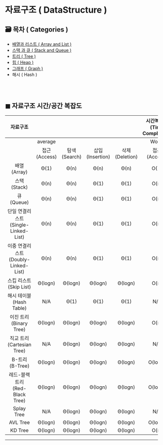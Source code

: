 # 자료구조 ( DataStructure )

## 🗃 목차 ( Categories )
- [배열과 리스트 ( Array and List )](/dataStructure/Array_List)
- [스택 과 큐 ( Stack and Queue )](/dataStructure/Stack_Queue)
- [트리 ( Tree )](/dataStructure/Tree)
- [힙 ( Heap )](dataStructure/Heap)
- [그래프 ( Graph )](/dataStructure/Graph)
- 해시 ( Hash )

<br><br>

## ◼ 자료구조 시간/공간 복잡도

자료구조 ||||| 시간복잡도 (Time Complexity) |||| 공간복잡도 (space Complexity) 
:---:|:---:|:---:|:---:|:---:|:---:|:---:|:---:|:---:|:---:
|| average ||||Worst|||| Worst
|| 접근 (Access) | 탐색 (Search) | 삽입 (Insertion)| 삭제 (Deletion) |  접근 (Access) | 탐색 (Search) | 삽입 (Insertion)| 삭제 (Deletion) | 
배열 (Array) | Θ(1) | Θ(n) | Θ(n) | Θ(n) | O(1) | O(n) | O(n) | O(n) | O(n) 
스택 (Stack) | Θ(n) | Θ(n) | Θ(1) | Θ(1) | O(n) | O(n) | O(1) | O(1) | O(n) 
큐 (Queue) | Θ(n) | Θ(n) | Θ(1) | Θ(1) | O(n) | O(n) | O(1) | O(1) | O(n) 
단일 연결리스트 (Single-Linked-List) | Θ(n) | Θ(n) | Θ(1) | Θ(1) | O(n) | O(n) | O(1) | O(1) | O(n) 
이중 연결리스트 (Doubly-Linked-List) | Θ(n) | Θ(n) | Θ(1) | Θ(1) | O(n) | O(n) | O(1) | O(1) | O(n) 
스킵 리스트 (Skip List) | Θ(logn) | Θ(logn) | Θ(logn) | Θ(logn) | O(n) | O(n) | O(n) | O(n) | O(nlogn) 
해시 테이블 (Hash Table)| N/A | Θ(1) | Θ(1) | Θ(1) | N/A | O(n) | O(n) | O(n) | O(n) | O(n) 
이진 트리 (Binary Tree)|  Θ(logn) | Θ(logn) | Θ(logn) | Θ(logn) | O(n) | O(n) | O(n) | O(n) | O(n) 
직교 트리 (Cartesian Tree) | N/A | Θ(logn) | Θ(logn) | Θ(logn) | N/A | O(n) | O(n) | O(n) | O(n) 
B-트리 (B-Tree) | Θ(logn) | Θ(logn) | Θ(logn) | Θ(logn) | O(logn) | O(logn) | O(logn) | O(logn) | O(n)
레드-블랙 트리 (Red-Black Tree)| Θ(logn) | Θ(logn) | Θ(logn) | Θ(logn) | O(logn) | O(logn) | O(logn) | O(logn) | O(n)
Splay Tree |  N/A | Θ(logn) | Θ(logn) | Θ(logn) | N/A | O(logn) | O(logn) | O(logn) | O(n)
AVL Tree | Θ(logn) | Θ(logn) | Θ(logn) | Θ(logn) | O(logn) | O(logn) | O(logn) | O(logn) | O(n)
KD Tree |  Θ(logn) | Θ(logn) | Θ(logn) | Θ(logn) | O(n) | O(n) | O(n) | O(n) | O(n)
-------------
